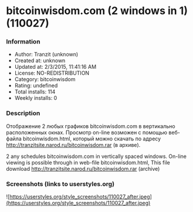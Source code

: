 # bitcoinwisdom.com (2 windows in 1) (110027)

### Information
- Author: Tranzit (unknown)
- Created at: unknown
- Updated at: 2/3/2015, 11:41:16 AM
- License: NO-REDISTRIBUTION
- Category: bitcoinwisdom
- Rating: undefined
- Total installs: 114
- Weekly installs: 0


### Description
Отображение 2 любых графиков bitcoinwisdom.com в вертикально расположенных окнах.
Просмотр on-line возможен с помощью веб-файла bitcoinwisdom.html,
который можно скачать по адресу http://tranzitsite.narod.ru/bitcoinwisdom.rar (в архиве).

2 any schedules bitcoinwisdom.com in vertically spaced windows.
On-line viewing is possible through in web-file bitcoinwisdom.html,
This file download http://tranzitsite.narod.ru/bitcoinwisdom.rar (archive)


### Screenshots (links to userstyles.org)
![https://userstyles.org/style_screenshots/110027_after.jpeg](https://userstyles.org/style_screenshots/110027_after.jpeg)


